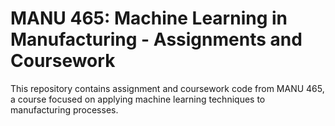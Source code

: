 # MANU 465: Machine Learning in Manufacturing - Assignments and Coursework

This repository contains assignment and coursework code from MANU 465, a course focused on applying machine learning techniques to manufacturing processes.
